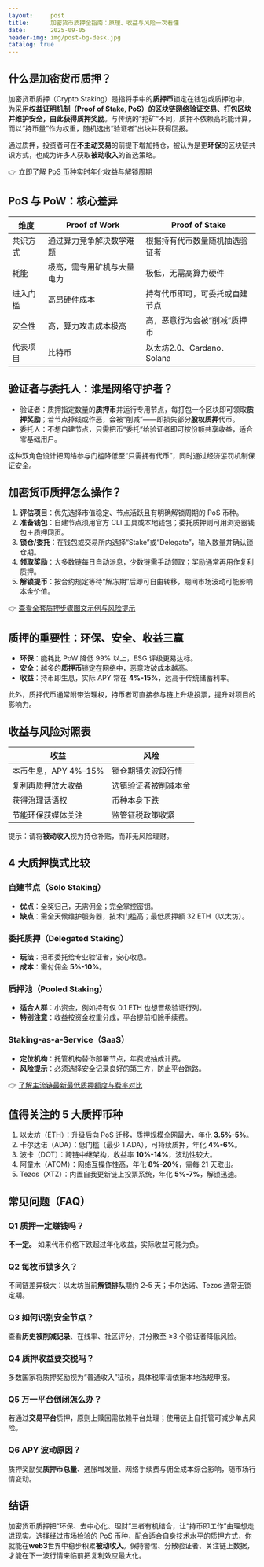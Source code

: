 ```yaml
---
layout:     post
title:      加密货币质押全指南：原理、收益与风险一次看懂
date:       2025-09-05
header-img: img/post-bg-desk.jpg
catalog: true
---
```


## **什么是加密货币质押？**
加密货币质押（Crypto Staking）是指将手中的**质押币**锁定在钱包或质押池中，为采用**权益证明机制（Proof of Stake, PoS）**的区块链网络验证交易、打包区块并维护安全，由此获得**质押奖励**。与传统的“挖矿”不同，质押不依赖高耗能计算，而以“持币量”作为权重，随机选出“验证者”出块并获得回报。  

通过质押，投资者可在**不主动交易**的前提下增加持仓，被认为是更**环保**的区块链共识方式，也成为许多人获取**被动收入**的首选策略。

👉 [立即了解 PoS 币种实时年化收益与解锁周期](https://okxdog.com/)

## **PoS 与 PoW：核心差异**
| 维度 | Proof of Work | Proof of Stake |
| ---- | ------------- | -------------- |
| 共识方式 | 通过算力竞争解决数学难题 | 根据持有代币数量随机抽选验证者 |
| 耗能 | 极高，需专用矿机与大量电力 | 极低，无需高算力硬件 |
| 进入门槛 | 高昂硬件成本 | 持有代币即可，可委托或自建节点 |
| 安全性 | 高，算力攻击成本极高 | 高，恶意行为会被“削减”质押币 |
| 代表项目 | 比特币 | 以太坊2.0、Cardano、Solana |

## **验证者与委托人：谁是网络守护者？**
- 验证者：质押指定数量的**质押币**并运行专用节点，每打包一个区块即可领取**质押奖励**；若节点掉线或作恶，会被“削减”——即损失部分**股权质押**代币。  
- 委托人：不想自建节点，只需把币“委托”给验证者即可按份额共享收益，适合零基础用户。  

这种双角色设计把网络参与门槛降低至“只需拥有代币”，同时通过经济惩罚机制保证安全。

## **加密货币质押怎么操作？**
1. **评估项目**：优先选择市值稳定、节点活跃且有明确解锁周期的 PoS 币种。  
2. **准备钱包**：自建节点须用官方 CLI 工具或本地钱包；委托质押则可用浏览器钱包＋质押网页。  
3. **锁仓/委托**：在钱包或交易所内选择“Stake”或“Delegate”，输入数量并确认锁仓期。  
4. **领取奖励**：大多数链每日自动派息，少数链需手动领取；奖励通常再用作复利质押。  
5. **解锁提币**：按合约规定等待“解冻期”后即可自由转移，期间市场波动可能影响本金价值。

👉 [查看全套质押步骤图文示例与风险提示](https://okxdog.com/)

## **质押的重要性：环保、安全、收益三赢**
- **环保**：能耗比 PoW 降低 99% 以上，ESG 评级更易达标。  
- **安全**：越多的**质押币**锁定在网络中，恶意攻破成本越高。  
- **收益**：持币即生息，实际 APY 常在 **4%-15%**，远高于传统储蓄利率。  

此外，质押代币通常附带治理权，持币者可直接参与链上升级投票，提升对项目的影响力。

## **收益与风险对照表**
| 收益 | 风险 |
| --- | --- |
| 本币生息，APY 4%–15% | 锁仓期错失波段行情 |
| 复利再质押放大收益 | 选错验证者被削减本金 |
| 获得治理话语权 | 币种本身下跌 |
| 节能环保获媒体关注 | 监管征税政策收紧 |

提示：请将**被动收入**视为持仓补贴，而非无风险理财。

## **4 大质押模式比较**
### 自建节点（Solo Staking）
- **优点**：全奖归己，无需佣金；完全掌控密钥。  
- **缺点**：需全天候维护服务器，技术门槛高；最低质押额 32 ETH（以太坊）。

### 委托质押（Delegated Staking）
- **玩法**：把币委托给专业验证者，安心收息。  
- **成本**：需付佣金 **5%-10%**。

### 质押池（Pooled Staking）
- **适合人群**：小资金，例如持有仅 0.1 ETH 也想晋级验证行列。  
- **特别注意**：收益按资金权重分成，平台提前扣除手续费。

### Staking-as-a-Service（SaaS）
- **定位机构**：托管机构替你部署节点，年费或抽成计费。  
- **风险提示**：必须选择安全记录良好的第三方，防止平台跑路。

👉 [了解主流链最新最低质押额度与费率对比](https://okxdog.com/)

## **值得关注的 5 大质押币种**
1. 以太坊（ETH）：升级后向 PoS 迁移，质押规模全网最大，年化 **3.5%-5%**。  
2. 卡尔达诺（ADA）：低门槛（最少 1 ADA），可持续质押，年化 **4%-6%**。  
3. 波卡（DOT）：跨链中继架构，收益率 **10%-14%**，波动性较大。  
4. 阿童木（ATOM）：网络互操作性高，年化 **8%-20%**，需每 21 天取出。  
5. Tezos（XTZ）：内置自我更新链上投票系统，年化 **5%-7%**，解锁迅速。

## **常见问题（FAQ）**
### Q1 质押一定赚钱吗？
**不一定。** 如果代币价格下跌超过年化收益，实际收益可能为负。

### Q2 每枚币锁多久？
不同链差异极大：以太坊当前**解锁排队**期约 2-5 天；卡尔达诺、Tezos 通常无锁定期。

### Q3 如何识别安全节点？
查看**历史被削减记录**、在线率、社区评分，并分散至 ≥3 个验证者降低风险。

### Q4 质押收益要交税吗？
多数国家将质押奖励视为“普通收入”征税，具体税率请依据本地法规申报。

### Q5 万一平台倒闭怎么办？
若通过**交易平台**质押，原则上赎回需依赖平台处理；使用链上自托管可减少单点风险。

### Q6 APY 波动原因？
质押奖励受**质押币总量**、通胀增发量、网络手续费与佣金成本综合影响，随市场行情变动。

## **结语**
加密货币质押把“环保、去中心化、理财”三者有机结合，让“持币即工作”由理想走进现实。选择经过市场检验的 PoS 币种，配合适合自身技术水平的质押方式，你就能在**web3**世界中稳步积累**被动收入**。保持警惕、分散验证者、关注链上数据，才能在下一波行情来临前把复利效应最大化。